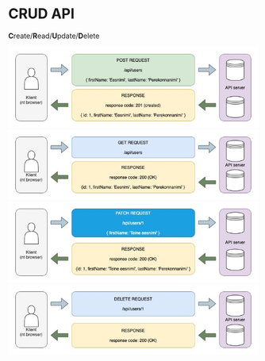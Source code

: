 # CRUD API

**C**reate/**R**ead/**U**pdate/**D**elete

![CREATE](/pildid/CREATE.jpg)
![READ](/pildid/READ.jpg)
![POST](/pildid/UPDATE.jpg)
![DElETE](/pildid/DELETE.jpg)
